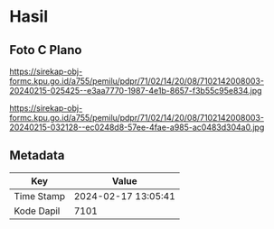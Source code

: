 # Hasil

## Foto C Plano

https://sirekap-obj-formc.kpu.go.id/a755/pemilu/pdpr/71/02/14/20/08/7102142008003-20240215-025425--e3aa7770-1987-4e1b-8657-f3b55c95e834.jpg

https://sirekap-obj-formc.kpu.go.id/a755/pemilu/pdpr/71/02/14/20/08/7102142008003-20240215-032128--ec0248d8-57ee-4fae-a985-ac0483d304a0.jpg


## Metadata

| Key        | Value               |
| ---------- | ------------------- |
| Time Stamp | 2024-02-17 13:05:41 |
| Kode Dapil | 7101                |



